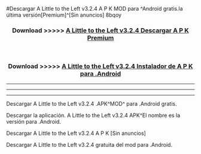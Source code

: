 #Descargar A Little to the Left v3.2.4 A P K MOD para ^Android gratis.la última versión[Premium]^[Sin anuncios] 8bqoy



<div align="center">
<h3>Download >>>>> <a href="https://es-web.web.app/?es= A Little to the Left v3.2.4">A Little to the Left v3.2.4 Descargar A P K Premium</a></h3><br>

<h3>Download >>>>> <a href="https://es-web.web.app/?es= A Little to the Left v3.2.4">A Little to the Left v3.2.4 Instalador de A P K para .Android</a></h3>
</div>


----------------------------------------------------------

----------------------------------------------------------

----------------------------------------------------------

Descargar A Little to the Left v3.2.4 .APK^MOD^ para .Android gratis.

Descargar la aplicación. A Little to the Left v3.2.4 APK^El nombre es la versión para .Android.

Descargar A Little to the Left v3.2.4 A P K [Sin anuncios]

Descargar A Little to the Left v3.2.4 gratuita del mod para .Android.
